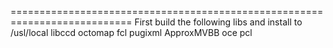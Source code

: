 ===========================================================================
First build the following libs and install to /usl/local
libccd octomap fcl
pugixml ApproxMVBB
oce
pcl

